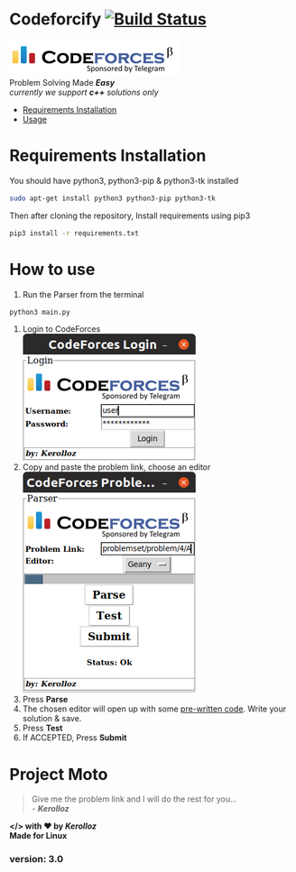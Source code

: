 # Codeforcify  [![Build Status](https://travis-ci.com/kerolloz/codeforcify.svg?token=cvKSoAjxeU9ixCtWSxnx&branch=master)](https://travis-ci.com/kerolloz/codeforcify)

![codeforces](codeforces-logo.png)
<br>
Problem Solving Made **_Easy_**
<br>
_currently we support **c++** solutions only_

-   [Requirements Installation](https://github.com/kerolloz/codeforcify#requirements-installation)
-   [Usage](https://github.com/kerolloz/codeforcify#how-to-use)

# Requirements Installation

You should have python3, python3-pip & python3-tk installed

```bash
sudo apt-get install python3 python3-pip python3-tk
```

Then after cloning the repository,
Install requirements using pip3

```bash
pip3 install -r requirements.txt
```

# How to use

1.  Run the Parser from the terminal

```bash
python3 main.py
```

1.  Login to CodeForces
    <br>![](/screenShots/screen1.png)
2.  Copy and paste the problem link, choose an editor
    <br>![](/screenShots/screen2.png)
3.  Press **Parse**
4.  The chosen editor will open up with some [pre-written code](/utils/template.cpp). Write your solution & save.
5.  Press **Test**
6.  If ACCEPTED, Press **Submit**

# Project Moto

> Give me the problem link and I will do the rest for you... <br> - _**Kerolloz**_

<b> &lt;/> with :heart: by _Kerolloz_<br> </b>
<b>Made for Linux</b><br>

<h3> version: 3.0

